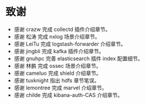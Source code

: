致谢
=============

* 感谢 crazw 完成 collectd 插件介绍章节。
* 感谢 松涛 完成 nxlog 场景介绍章节。
* 感谢 LeiTu 完成 logstash-forwarder 介绍章节。
* 感谢 jingbli 完成 kafka 插件介绍章节。
* 感谢 gnuhpc 完善 elasticsearch 插件 index 配置细节。
* 感谢 林鹏 完成 ossec 场景介绍章节。
* 感谢 cameluo 完成 shield 介绍章节。
* 感谢 tuxknight 指出 hdfs 章节笔误。
* 感谢 lemontree 完成 marvel 介绍章节。
* 感谢 childe 完成 kibana-auth-CAS 介绍章节。

